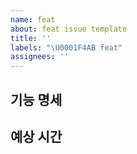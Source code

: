 ```yaml
---
name: feat
about: feat issue template
title: ''
labels: "\U0001F4AB feat"
assignees: ''
---
```


## 기능 명세

## 예상 시간
